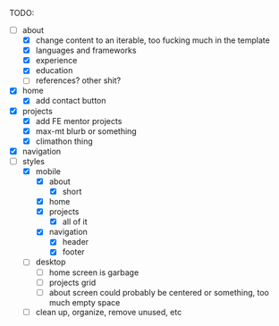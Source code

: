 TODO:

- [ ] about
  - [x] change content to an iterable, too fucking much in the template
  - [x] languages and frameworks
  - [x] experience
  - [x] education
  - [ ] references? other shit?
- [x] home
  - [x] add contact button
- [x] projects
  - [x] add FE mentor projects
  - [x] max-mt blurb or something
  - [x] climathon thing
- [x] navigation
- [ ] styles
  - [x] mobile
    - [x] about
      - [x] short
    - [x] home
    - [x] projects
      - [x] all of it
    - [x] navigation
      - [x] header
      - [x] footer
  - [ ] desktop
    - [ ] home screen is garbage
    - [ ] projects grid
    - [ ] about screen could probably be centered or something, too much empty space
  - [ ] clean up, organize, remove unused, etc
